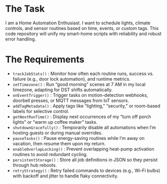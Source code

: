 # The Task

I am a Home Automation Enthusiast. I want to schedule lights, climate controls, and sensor routines based on time, events, or custom tags. This code repository will unify my smart-home scripts with reliability and robust error handling.

# The Requirements

* `trackJobStats()` : Monitor how often each routine runs, success vs. failure (e.g., door lock automation), and runtime metrics.  
* `setTimezone()` : Run “good morning” scenes at 7 AM in my local timezone, adapting for DST shifts automatically.  
* `onEventTrigger()` : Trigger tasks on motion-detection webhooks, doorbell presses, or MQTT messages from IoT sensors.  
* `addTagMetadata()` : Apply tags like “lighting,” “security,” or room-based labels for selective control.  
* `getNextRunTime()` : Display next occurrences of my “turn off porch lights” or “warm up coffee maker” tasks.  
* `shutdownGracefully()` : Temporarily disable all automations when I’m hosting guests or during manual overrides.  
* `pauseTasks()` : Pause energy-saving routines while I’m away on vacation, then resume them upon my return.  
* `enableOverlapLocking()` : Prevent overlapping heat-pump activation routines to avoid redundant cycling.  
* `persistentStorage()` : Store all job definitions in JSON so they persist through hub reboots.  
* `retryStrategy()` : Retry failed commands to devices (e.g., Wi-Fi bulbs) with backoff and jitter to handle flaky connectivity.  
